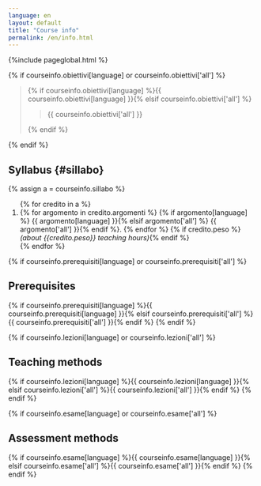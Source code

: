 ```yaml
---
language: en
layout: default
title: "Course info"
permalink: /en/info.html
---
```


{%include pageglobal.html %}

{% if courseinfo.obiettivi[language] or courseinfo.obiettivi['all'] %}
<blockquote class="mt-2 mt-sm-5">
{% if courseinfo.obiettivi[language] %}{{ courseinfo.obiettivi[language] }}{% elsif courseinfo.obiettivi['all'] %}<blockquote>{{ courseinfo.obiettivi['all'] }}</blockquote>{% endif %}
</blockquote>
{% endif %}

## Syllabus {#sillabo}

{% assign a =  courseinfo.sillabo  %}
<ol>
{% for credito in a %} <li> {% for argomento in credito.argomenti %}
{% if argomento[language] %}   {{ argomento[language] }}{% elsif argomento['all'] %}   {{ argomento['all'] }}{% endif %}. {% endfor %}
{% if credito.peso %} <em>(about {{credito.peso}} teaching hours)</em>{% endif %}
</li>{% endfor %}
</ol>


{% if courseinfo.prerequisiti[language] or courseinfo.prerequisiti['all'] %}
## Prerequisites
{% if courseinfo.prerequisiti[language] %}{{ courseinfo.prerequisiti[language] }}{% elsif courseinfo.prerequisiti['all'] %}{{ courseinfo.prerequisiti['all'] }}{% endif %}
{% endif %}


{% if courseinfo.lezioni[language] or courseinfo.lezioni['all'] %}
## Teaching methods
{% if courseinfo.lezioni[language] %}{{ courseinfo.lezioni[language] }}{% elsif courseinfo.lezioni['all'] %}{{ courseinfo.lezioni['all'] }}{% endif %}
{% endif %}


{% if courseinfo.esame[language] or courseinfo.esame['all']  %}
## Assessment methods
{% if courseinfo.esame[language] %}{{ courseinfo.esame[language] }}{% elsif courseinfo.esame['all'] %}{{ courseinfo.esame['all'] }}{% endif %}
{% endif %}

